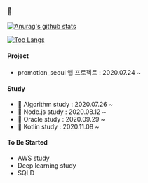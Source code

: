 ###  👋

<!--
**hyeji1221/hyeji1221** is a ✨ _special_ ✨ repository because its `README.md` (this file) appears on your GitHub profile.

Here are some ideas to get you started:

- 🔭 I’m currently working on ...
- 🌱 I’m currently learning ...
- 👯 I’m looking to collaborate on ...
- 🤔 I’m looking for help with ...
- 💬 Ask me about ...
- 📫 How to reach me: ...
- 😄 Pronouns: ...
- ⚡ Fun fact: ...
-->
<!--[![Hits](https://hits.seeyoufarm.com/api/count/incr/badge.svg?url=https%3A%2F%2Fgithub.com%2Fhyeji1221&count_bg=%2379C83D&title_bg=%23555555&icon=&icon_color=%23E7E7E7&title=hits&edge_flat=false)](https://hits.seeyoufarm.com)-->
[![Anurag's github stats](https://github-readme-stats.vercel.app/api?username=hyeji1221)](https://github.com/anuraghazra/github-readme-stats)

[![Top Langs](https://github-readme-stats.vercel.app/api/top-langs/?username=hyeji1221&layout=compact)](https://github.com/anuraghazra/github-readme-stats)

#### Project
- promotion_seoul 앱 프로젝트 : 2020.07.24 ~

#### Study

- 🌱 Algorithm study : 2020.07.26 ~
- 🌱 Node.js study : 2020.08.12 ~
- 🌱 Oracle study : 2020.09.29 ~
- 🌱 Kotlin study : 2020.11.08 ~

#### To Be Started
- AWS study
- Deep learning study
- SQLD
